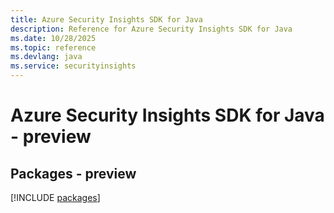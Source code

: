 ```yaml
---
title: Azure Security Insights SDK for Java
description: Reference for Azure Security Insights SDK for Java
ms.date: 10/28/2025
ms.topic: reference
ms.devlang: java
ms.service: securityinsights
---
```

# Azure Security Insights SDK for Java - preview
## Packages - preview
[!INCLUDE [packages](security-insights-index.md)]
